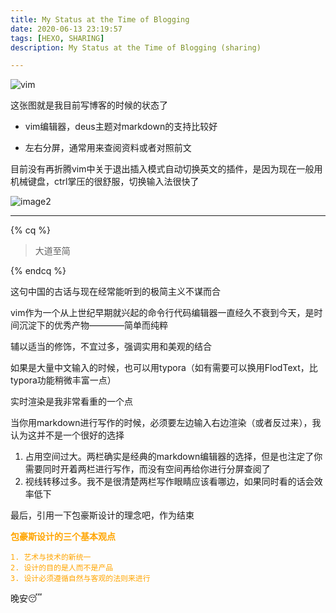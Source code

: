 ```yaml
---
title: My Status at the Time of Blogging
date: 2020-06-13 23:19:57
tags: [HEXO, SHARING]
description: My Status at the Time of Blogging (sharing)

---
```


![vim](https://tva1.sinaimg.cn/large/007S8ZIlly1gfr2s08t8xj31c00u07wl.jpg)

这张图就是我目前写博客的时候的状态了

* vim编辑器，deus主题对markdown的支持比较好

* 左右分屏，通常用来查阅资料或者对照前文

目前没有再折腾vim中关于退出插入模式自动切换英文的插件，是因为现在一般用机械键盘，ctrl掌压的很舒服，切换输入法很快了

![image2](https://tva1.sinaimg.cn/large/007S8ZIlly1gfuj0zmxvaj31c00u07wj.jpg)

---

{% cq %}

> 大道至简

{% endcq %}

这句中国的古话与现在经常能听到的极简主义不谋而合

vim作为一个从上世纪早期就兴起的命令行代码编辑器一直经久不衰到今天，是时间沉淀下的优秀产物————简单而纯粹

辅以适当的修饰，不宜过多，强调实用和美观的结合

如果是大量中文输入的时候，也可以用typora（如有需要可以换用FlodText，比typora功能稍微丰富一点）

实时渲染是我非常看重的一个点

当你用markdown进行写作的时候，必须要左边输入右边渲染（或者反过来），我认为这并不是一个很好的选择

1. 占用空间过大。两栏确实是经典的markdown编辑器的选择，但是也注定了你需要同时开着两栏进行写作，而没有空间再给你进行分屏查阅了
2. 视线转移过多。我不是很清楚两栏写作眼睛应该看哪边，如果同时看的话会效率低下

最后，引用一下包豪斯设计的理念吧，作为结束

<font color="orange">
<b>包豪斯设计的三个基本观点</b>

	1. 艺术与技术的新统一
	2. 设计的目的是人而不是产品
	3. 设计必须遵循自然与客观的法则来进行
</font>

晚安😴

